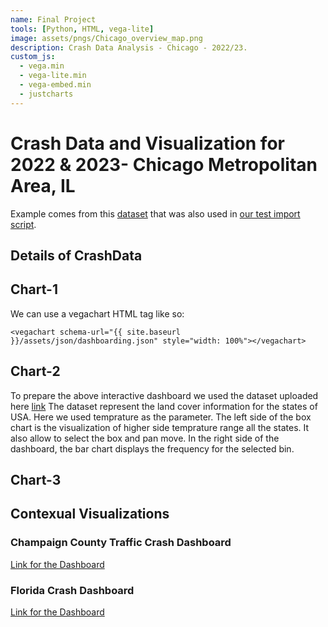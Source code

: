 ```yaml
---
name: Final Project
tools: [Python, HTML, vega-lite]
image: assets/pngs/Chicago_overview_map.png
description: Crash Data Analysis - Chicago - 2022/23.
custom_js:
  - vega.min
  - vega-lite.min
  - vega-embed.min
  - justcharts
---
```



# Crash Data and Visualization for 2022 & 2023- Chicago Metropolitan Area, IL

Example comes from this [dataset](https://blog.4dcu.be/programming/2021/05/03/Interactive-Visualizations.html) that was also used in [our test import script](https://github.com/UIUC-iSchool-DataViz/is445_bcubcg_fall2022/blob/main/week01/test_imports_week01.ipynb).


## Details of CrashData

## Chart-1
We can use a vegachart HTML tag like so:

```
<vegachart schema-url="{{ site.baseurl }}/assets/json/dashboarding.json" style="width: 100%"></vegachart>
```

<vegachart schema-url="{{ site.baseurl }}/assets/json/fp_1.json" style="width: 100%"></vegachart>



## Chart-2

To prepare the above interactive dashboard we used the dataset uploaded here [link](https://github.com/UIUC-iSchool-DataViz/is445_bcubcg_fall2022/raw/main/data/michigan_lld.flt) The dataset represent the land cover information for the states of USA. Here we used temprature as the parameter. The left side of the box chart is the visualization of higher side temprature range all the states. It also allow to select the box and pan move. In the right side of the dashboard, the bar chart displays the frequency for the selected bin.    

## Chart-3

## Contexual Visualizations

### Champaign County Traffic Crash Dashboard

[Link for the Dashboard](https://crashdashboard.ccrpc.org/)

### Florida Crash Dashboard

[Link for the Dashboard](https://www.flhsmv.gov/traffic-crash-reports/crash-dashboard/)

